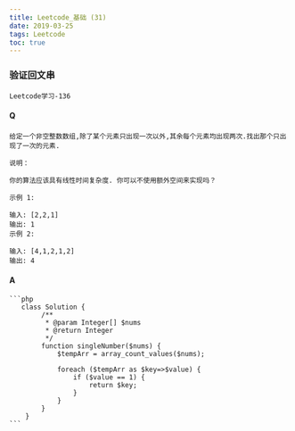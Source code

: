```yaml
---
title: Leetcode_基础 (31)
date: 2019-03-25
tags: Leetcode
toc: true
---
```


### 验证回文串
    Leetcode学习-136

<!-- more -->

#### Q
    给定一个非空整数数组,除了某个元素只出现一次以外,其余每个元素均出现两次.找出那个只出现了一次的元素.

    说明：

    你的算法应该具有线性时间复杂度. 你可以不使用额外空间来实现吗？

    示例 1:

    输入: [2,2,1]
    输出: 1
    示例 2:

    输入: [4,1,2,1,2]
    输出: 4

#### A
    ```php
       class Solution {
            /**
             * @param Integer[] $nums
             * @return Integer
             */
            function singleNumber($nums) {
                $tempArr = array_count_values($nums);
                
                foreach ($tempArr as $key=>$value) {
                    if ($value == 1) {
                        return $key;
                    }
                }
            }
        }
    ```
